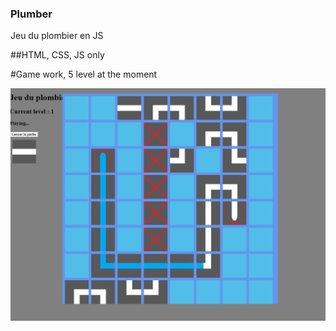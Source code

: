 ### Plumber
Jeu du plombier en JS

##HTML, CSS, JS only

#Game work, 5 level at the moment

 ![Optional Text](https://github.com/Silverawz/Plumber/blob/main/preview.png)